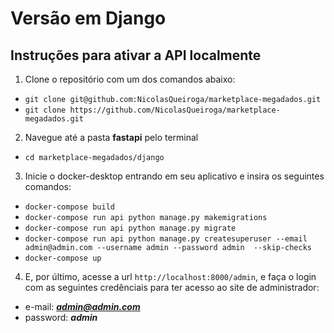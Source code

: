 # Versão em Django

## Instruções para ativar a API localmente

1. Clone o repositório com um dos comandos abaixo:
  - ```git clone git@github.com:NicolasQueiroga/marketplace-megadados.git```
  - ```git clone https://github.com/NicolasQueiroga/marketplace-megadados.git```
  

2. Navegue até a pasta **fastapi** pelo terminal
  - ```cd marketplace-megadados/django```
  
 
3. Inicie o docker-desktop entrando em seu aplicativo e insira os seguintes comandos:
  - ```docker-compose build```
  - ```docker-compose run api python manage.py makemigrations```
  - ```docker-compose run api python manage.py migrate```
  - ```docker-compose run api python manage.py createsuperuser --email admin@admin.com --username admin --password admin  --skip-checks```
  - ```docker-compose up```
  
  
4. E, por último, acesse a url ```http://localhost:8000/admin```, e faça o login com as seguintes credênciais para ter acesso ao site de administrador:
  - e-mail: ***admin@admin.com***
  - password: ***admin***
